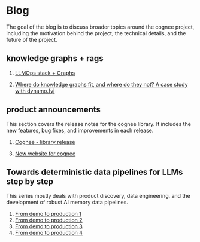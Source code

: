 # Blog

The goal of the blog is to discuss broader topics around the cognee project, including the motivation behind the project, the technical details, and the future of the project.


## knowledge graphs + rags


1. [LLMOps stack + Graphs](posts/Shiny_new_LLMOps.md)

2. [Where do knowledge graphs fit, and where do they not? A case study with dynamo.fyi](posts/wwhere-do-knowledge-graphs-fit-and-where-they-dont.md)

[//]: # (3. [Knowledge Graphs vs basic RAGs, some metrics]&#40;posts/knowledge-graphs-vs-basic-rags.md&#41;)

[//]: # ()


## product announcements

This section covers the release notes for the cognee library. It includes the new features, bug fixes, and improvements in each release.

1. [Cognee - library release](posts/cognee-library-release.md)

[//]: # (2. [Cognee - v0.1.12 announcement]&#40;posts/cognee-v0.1.12.md&#41;)

3. [New website for cognee](posts/cognee-new-website.md)





## Towards deterministic data pipelines for LLMs step by step
This series mostly deals with product discovery, data engineering, and the development of robust AI memory data pipelines.

1. [From demo to production 1](posts/from-demo-to-production-1.md)
2. [From demo to production 2](posts/from-demo-to-production-2.md)
3. [From demo to production 3](posts/from-demo-to-production-3.md)
4. [From demo to production 4](posts/from-demo-to-production-4.md)

